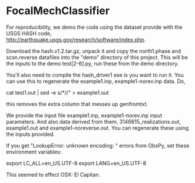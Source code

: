 FocalMechClassifier
===================

For reproducibility, we demo the code using the dataset provide
with the USGS HASH code, http://earthquake.usgs.gov/research/software/index.php.

Download the hash.v1.2.tar.gz, unpack it and copy the north1.phase
and scsn.reverse datafiles into the "demo" directory of this project.
This will be the inputs to the demo test[2-6].py, run these from the
demo directory. 

You'll also need to compile the hash_driver1 exe is you want to run
it. You can use this to regenerate the example1.inp, example1-norev.inp
data. Do,

cat test1.out | sed -e s/*//" > example1.out

this removes the extra column that messes up genfromtxt.

We provide the input file example1.inp, example1-norev.inp input
parameters. And also data derived from them,  3146815_realizations.out,
example1.out and example1-noreverse.out. You can regenerate these using
the inputs provided.

If you get "LookupError: unknown encoding: " errors from ObsPy, set these environment variables:

export LC_ALL=en_US.UTF-8
export LANG=en_US.UTF-8

This seemed to effect OSX: El Capitan.
